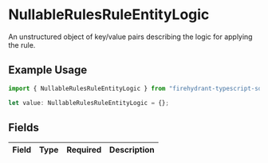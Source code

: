 # NullableRulesRuleEntityLogic

An unstructured object of key/value pairs describing the logic for applying the rule.

## Example Usage

```typescript
import { NullableRulesRuleEntityLogic } from "firehydrant-typescript-sdk/models/components";

let value: NullableRulesRuleEntityLogic = {};
```

## Fields

| Field       | Type        | Required    | Description |
| ----------- | ----------- | ----------- | ----------- |